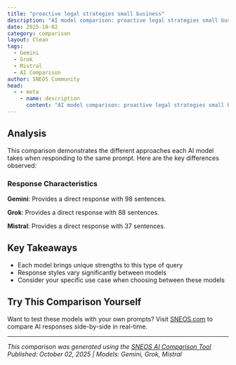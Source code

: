 ```yaml
---
title: "proactive legal strategies small business"
description: "AI model comparison: proactive legal strategies small business..."
date: 2025-10-02
category: comparison
layout: Clean
tags:
  - Gemini
  - Grok
  - Mistral
  - AI Comparison
author: SNEOS Community
head:
  - - meta
    - name: description
      content: "AI model comparison: proactive legal strategies small business..."
---
```


<ChatComparison
  title="proactive legal strategies small business"
  prompt="proactive legal strategies small business"
  :responses='{"Gemini": "## Proactive Legal Strategies for Small Businesses: A Guide to Staying Ahead of the Curve\n\nProactive legal strategies are crucial for small businesses. They help prevent problems before they arise, saving time, money, and potential reputational damage. Here\u0027s a breakdown of key areas to focus on:\n\n**I. Business Formation \u0026 Structure:**\n\n* **Choosing the Right Entity:**\n * **LLC (Limited Liability Company):** Offers liability protection and pass-through taxation (profits taxed at the individual level). Good for many small businesses.\n * **Sole Proprietorship/Partnership:** Simple to set up, but offers no personal liability protection.\n * **S-Corporation:** Can offer tax advantages for certain situations, but has more compliance requirements.\n * **C-Corporation:** More complex structure, suitable for businesses seeking significant investment or with more sophisticated needs.\n * **Action:** Consult with a lawyer and accountant to determine the best entity structure for your business goals and risk tolerance.\n\n* **Creating a Solid Operating Agreement (LLC) or Partnership Agreement:**\n * Clearly define roles, responsibilities, ownership percentages, profit/loss sharing, decision-making processes, and dispute resolution mechanisms.\n * Include provisions for what happens when a member wants to leave, becomes incapacitated, or dies.\n * **Action:** Work with an attorney to draft a comprehensive operating or partnership agreement tailored to your specific circumstances.\n\n* **Registering Your Business Name \u0026 Obtaining Licenses/Permits:**\n * Check for trademark availability of your business name.\n * Register your business name with the appropriate state and local authorities.\n * Obtain all necessary licenses and permits to operate legally (e.g., business license, health permit, professional licenses).\n * **Action:** Research required licenses and permits and complete the necessary applications promptly. Use resources like the SBA website or your local government website.\n\n**II. Contracts \u0026 Agreements:**\n\n* **Using Well-Drafted Contracts:**\n * **Customer Contracts/Terms of Service:** Clearly define the scope of work, payment terms, deliverables, warranties, liability limitations, and dispute resolution process.\n * **Vendor Contracts:** Outline services provided, payment terms, confidentiality obligations, and termination clauses.\n * **Employment Contracts (or Offer Letters):** Specify job responsibilities, compensation, benefits, termination policies, and non-compete/non-solicitation clauses (if applicable and enforceable in your jurisdiction).\n * **Independent Contractor Agreements:** Clearly define the contractor\u0027s status as an independent contractor (not an employee), outlining their responsibilities, payment terms, and ownership of intellectual property.\n * **Lease Agreements:** Carefully review lease agreements for commercial space, paying attention to rent escalations, maintenance responsibilities, and renewal options.\n * **Non-Disclosure Agreements (NDAs):** Protect confidential information shared with employees, contractors, or potential investors.\n * **Action:** Never use generic contract templates without review by an attorney. Tailor contracts to your specific needs and ensure they are legally sound in your jurisdiction.\n\n* **Documenting Everything in Writing:**\n * Avoid verbal agreements whenever possible.\n * Maintain accurate records of all contracts, agreements, and important communications.\n * **Action:** Implement a system for storing and organizing contracts and agreements.\n\n* **Reviewing Contracts Regularly:**\n * Periodically review existing contracts to ensure they still meet your business needs and comply with current laws.\n * **Action:** Schedule regular contract reviews (e.g., annually) to identify potential issues and update agreements as needed.\n\n**III. Intellectual Property Protection:**\n\n* **Trademarks:**\n * Register your business name, logo, and other branding elements to prevent others from using them.\n * **Action:** Conduct a trademark search before choosing a business name or logo. File trademark applications with the USPTO.\n\n* **Copyrights:**\n * Copyright protects original works of authorship, such as website content, marketing materials, and software.\n * **Action:** Include copyright notices on your materials. Understand ownership of works created by employees and contractors.\n\n* **Trade Secrets:**\n * Protect confidential business information, such as customer lists, pricing strategies, and manufacturing processes.\n * **Action:** Implement security measures to protect trade secrets. Require employees and contractors to sign confidentiality agreements.\n\n* **Patents:**\n * If you invent a new and useful product or process, consider applying for a patent.\n * **Action:** Consult with a patent attorney to assess the patentability of your invention.\n\n**IV. Employment Law Compliance:**\n\n* **Understanding Employment Laws:**\n * Federal (e.g., FLSA, Title VII, ADA, FMLA) and state employment laws govern hiring, wages, working conditions, and termination.\n * **Action:** Stay informed about relevant employment laws and regulations. Consult with an HR professional or employment lawyer.\n\n* **Developing Clear Employee Handbooks and Policies:**\n * Outline company policies on harassment, discrimination, leave, discipline, and termination.\n * **Action:** Create a comprehensive employee handbook that complies with all applicable laws. Regularly update the handbook as laws change.\n\n* **Properly Classifying Employees vs. Independent Contractors:**\n * Misclassification can lead to significant tax and legal penalties.\n * **Action:** Carefully analyze the relationship with each worker to determine their proper classification. Use the IRS guidelines as a reference.\n\n* **Following Proper Hiring and Termination Procedures:**\n * Avoid discriminatory hiring practices.\n * Document reasons for termination and follow a fair process.\n * **Action:** Implement a standardized hiring process and train managers on employment law compliance.\n\n* **Workers\u0027 Compensation Insurance:**\n * Required in most states to cover employees injured on the job.\n * **Action:** Obtain workers\u0027 compensation insurance coverage.\n\n**V. Data Privacy \u0026 Security:**\n\n* **Complying with Data Privacy Laws:**\n * GDPR (General Data Protection Regulation), CCPA (California Consumer Privacy Act), and other privacy laws regulate the collection, use, and storage of personal data.\n * **Action:** Understand the data privacy laws that apply to your business and implement appropriate safeguards.\n\n* **Implementing Data Security Measures:**\n * Protect customer data from unauthorized access and breaches.\n * **Action:** Implement strong passwords, encryption, firewalls, and other security measures.\n\n* **Developing a Privacy Policy:**\n * Clearly disclose how you collect, use, and share personal data.\n * **Action:** Post a clear and accessible privacy policy on your website.\n\n**VI. Insurance Coverage:**\n\n* **Obtaining Adequate Insurance:**\n * **General Liability Insurance:** Protects against lawsuits arising from property damage or bodily injury.\n * **Professional Liability Insurance (Errors \u0026 Omissions):** Protects against claims of negligence or errors in professional services.\n * **Property Insurance:** Covers damage to your business property.\n * **Cyber Liability Insurance:** Protects against losses from data breaches and cyberattacks.\n * **Business Interruption Insurance:** Covers lost income due to business disruptions.\n * **Key Person Insurance:** Protects against financial losses due to the death or disability of a key employee.\n * **Action:** Consult with an insurance broker to assess your insurance needs and obtain adequate coverage.\n\n**VII. Dispute Resolution:**\n\n* **Using Mediation or Arbitration:**\n * Consider alternative dispute resolution methods to avoid costly litigation.\n * **Action:** Include mediation or arbitration clauses in your contracts.\n\n* **Maintaining Good Records:**\n * Document all communications, agreements, and transactions to support your position in any potential dispute.\n * **Action:** Implement a record-keeping system.\n\n**VIII. Regular Legal Checkups:**\n\n* **Schedule Periodic Legal Audits:**\n * Have an attorney review your business practices and contracts to identify potential legal risks and ensure compliance with current laws.\n * **Action:** Engage an attorney to conduct a legal audit at least annually or whenever there are significant changes in your business.\n\n**Key Takeaways:**\n\n* **Prevention is key:** Proactive legal strategies are much more cost-effective than dealing with legal problems after they arise.\n* **Seek professional advice:** Don\u0027t try to handle legal matters on your own. Consult with an attorney and other professionals (e.g., accountant, insurance broker) to get expert guidance.\n* **Stay informed:** Stay up-to-date on relevant laws and regulations.\n* **Document everything:** Maintain accurate records of all contracts, agreements, and important communications.\n* **Review regularly:** Periodically review your legal strategies and update them as needed to reflect changes in your business and the legal landscape.\n\nBy implementing these proactive legal strategies, small businesses can minimize legal risks, protect their assets, and build a solid foundation for long-term success. Remember to tailor these strategies to your specific industry, business size, and risk tolerance.\n", "Grok": "Proactive legal strategies are essential for small businesses to minimize risks, avoid costly lawsuits, and ensure compliance with laws and regulations. By taking preemptive measures, small businesses can protect their interests and focus on growth. Here are key proactive legal strategies for small businesses:\n\n### 1. **Choose the Right Business Structure**\n - **Why it matters**: The legal structure of your business (e.g., sole proprietorship, partnership, LLC, corporation) affects liability, taxes, and compliance requirements.\n - **Action**: Consult with a business attorney or tax professional to determine the best structure for your business. For example, forming an LLC or corporation can shield personal assets from business liabilities.\n - **Benefit**: Limits personal liability and provides a clear framework for operations and taxation.\n\n### 2. **Draft and Review Contracts Thoroughly**\n - **Why it matters**: Poorly written or unclear contracts can lead to disputes with vendors, clients, or employees.\n - **Action**: Work with a lawyer to create clear, enforceable contracts for partnerships, client agreements, vendor relationships, and employee agreements. Include terms for scope of work, payment, termination, and dispute resolution.\n - **Benefit**: Reduces ambiguity and protects your business in case of disagreements.\n\n### 3. **Protect Intellectual Property (IP)**\n - **Why it matters**: Your brand, logo, products, or unique ideas are valuable assets that need protection from theft or infringement.\n - **Action**:\n - Register trademarks for your business name, logo, and slogans.\n - File for patents if your business involves unique inventions or processes.\n - Use copyright notices for original content (e.g., website copy, marketing materials).\n - Have employees and contractors sign non-disclosure agreements (NDAs) to protect trade secrets.\n - **Benefit**: Shields your business from competitors stealing or misusing your IP.\n\n### 4. **Comply with Local, State, and Federal Regulations**\n - **Why it matters**: Non-compliance with laws can result in fines, penalties, or lawsuits.\n - **Action**:\n - Obtain necessary licenses and permits for your industry and location.\n - Stay informed about labor laws, tax obligations, and industry-specific regulations.\n - Regularly consult with a legal advisor to ensure compliance with changing laws (e.g., data privacy laws like GDPR or CCPA if applicable).\n - **Benefit**: Avoids legal penalties and builds trust with customers and partners.\n\n### 5. **Implement Strong Employment Policies**\n - **Why it matters**: Employee-related disputes (e.g., wrongful termination, discrimination) are common legal issues for small businesses.\n - **Action**:\n - Create an employee handbook outlining policies on workplace behavior, leave, termination, and anti-discrimination.\n - Use written employment contracts or offer letters to clarify roles, compensation, and expectations.\n - Train staff on workplace laws and policies to prevent harassment or discrimination claims.\n - **Benefit**: Reduces the likelihood of employee lawsuits and fosters a positive work environment.\n\n### 6. **Secure Proper Insurance Coverage**\n - **Why it matters**: Insurance can mitigate financial losses from lawsuits, property damage, or other risks.\n - **Action**:\n - Obtain general liability insurance to cover accidents or injuries.\n - Consider professional liability insurance (errors and omissions) if you provide services.\n - Get workers\u2019 compensation insurance if required by your state.\n - Explore cyber liability insurance if your business handles sensitive customer data.\n - **Benefit**: Provides a financial safety net in case of unexpected legal or operational challenges.\n\n### 7. **Safeguard Customer and Business Data**\n - **Why it matters**: Data breaches or misuse of customer information can lead to lawsuits and reputational damage.\n - **Action**:\n - Implement cybersecurity measures (e.g., encryption, firewalls, secure payment systems).\n - Comply with data protection laws (e.g., GDPR for EU customers, CCPA in California).\n - Create a privacy policy for your website and ensure transparency about data collection.\n - **Benefit**: Builds customer trust and avoids legal issues related to data breaches or privacy violations.\n\n### 8. **Plan for Dispute Resolution**\n - **Why it matters**: Disputes with clients, vendors, or partners are inevitable, and litigation can be costly and time-consuming.\n - **Action**:\n - Include arbitration or mediation clauses in contracts as an alternative to court.\n - Build strong relationships with stakeholders to minimize conflicts.\n - Keep detailed records of all transactions and communications for evidence in disputes.\n - **Benefit**: Resolves conflicts efficiently and reduces legal costs.\n\n### 9. **Conduct Regular Legal Audits**\n - **Why it matters**: Laws and regulations change, and small businesses may unknowingly fall out of compliance.\n - **Action**:\n - Schedule periodic reviews with a business attorney to assess contracts, policies, and compliance.\n - Update business practices based on new laws or industry standards.\n - **Benefit**: Identifies potential legal risks before they become problems.\n\n### 10. **Build a Relationship with a Business Attorney**\n - **Why it matters**: Having a trusted legal advisor can help you navigate complex issues and prevent problems before they arise.\n - **Action**:\n - Retain a small business attorney for ongoing advice or on a project basis.\n - Use legal subscription services if hiring a full-time attorney isn\u2019t feasible.\n - **Benefit**: Provides expert guidance tailored to your business needs and helps avoid costly mistakes.\n\n### 11. **Educate Yourself and Your Team**\n - **Why it matters**: Many legal issues arise from a lack of awareness about laws and best practices.\n - **Action**:\n - Stay informed about legal issues relevant to your industry through workshops, webinars, or trade associations.\n - Train employees on compliance, data security, and workplace policies.\n - **Benefit**: Empowers your team to operate within legal boundaries and reduces errors.\n\n### 12. **Prepare for Tax Obligations**\n - **Why it matters**: Tax errors or late filings can lead to penalties and legal issues.\n - **Action**:\n - Hire an accountant or tax professional to handle filings and deductions.\n - Keep accurate financial records and separate personal and business accounts.\n - Set aside funds for tax payments to avoid cash flow issues.\n - **Benefit**: Ensures compliance with tax laws and avoids disputes with tax authorities.\n\n### Final Thoughts\nProactive legal strategies for small businesses don\u2019t require a large budget but do require foresight and planning. Start with the basics\u2014such as choosing the right structure, securing insurance, and drafting clear contracts\u2014and build from there as your business grows. Collaborating with legal and financial professionals can save time, money, and stress in the long run.\n\nIf you\u2019re unsure where to begin, consider scheduling a consultation with a small business attorney to assess your specific needs and create a tailored legal roadmap. Prevention is always more cost-effective than reaction when it comes to legal matters.", "Mistral": "Proactive legal strategies are essential for small businesses to prevent legal issues, protect assets, and ensure compliance with laws and regulations. Here are some key strategies to consider:\n\n1. **Understand and Comply with Laws and Regulations:**\n - Research and understand the laws and regulations relevant to your industry and location.\n - Stay updated on changes in laws and regulations that may affect your business.\n\n2. **Formalize Business Structure:**\n - Choose the right business structure (sole proprietorship, LLC, corporation) for liability protection and tax purposes.\n - Ensure proper registration and maintain good standing with the state.\n\n3. **Draft Clear Contracts:**\n - Use well-drafted contracts for all business agreements, including partnerships, employment, client services, and suppliers.\n - Include key terms such as payment terms, confidentiality, liability limitations, and dispute resolution methods.\n\n4. **Protect Intellectual Property:**\n - Identify and protect your intellectual property (IP) through trademarks, patents, and copyrights.\n - Implement policies to safeguard trade secrets and other confidential information.\n\n5. **Implement Sound Employment Practices:**\n - Establish clear employment agreements and policies.\n - Ensure compliance with employment laws, including wage and hour regulations, anti-discrimination laws, and health and safety standards.\n\n6. **Maintain Proper Record-Keeping:**\n - Keep accurate and up-to-date financial records, contracts, and other important documents.\n - Ensure compliance with data protection and privacy laws.\n\n7. **Insurance Coverage:**\n - Obtain adequate insurance coverage to protect against potential liabilities, such as general liability, professional liability, and workers\u0027 compensation insurance.\n\n8. **Regular Legal Audits:**\n - Conduct periodic legal audits to identify and address potential legal risks.\n - Review contracts, policies, and procedures to ensure they are up-to-date and compliant with current laws.\n\n9. **Seek Legal Advice Early:**\n - Consult with a business attorney early on to address legal issues proactively rather than reactively.\n - Establish a relationship with a trusted legal advisor who understands your business and industry.\n\n10. **Training and Education:**\n - Train employees on legal compliance, including data protection, anti-discrimination, and ethical business practices.\n - Stay informed about legal developments that may impact your business.\n\n11. **Dispute Resolution Mechanisms:**\n - Include dispute resolution clauses in contracts to avoid costly litigation.\n - Consider alternative dispute resolution methods such as mediation and arbitration.\n\n12. **Regulatory Compliance:**\n - Ensure compliance with industry-specific regulations, such as environmental, health, and safety standards.\n - Stay informed about regulatory changes and updates.\n\nBy implementing these proactive legal strategies, small businesses can minimize legal risks, protect their interests, and focus on growth and success."}' 
  published-date="01:40"
/>

## Analysis

This comparison demonstrates the different approaches each AI model takes when responding to the same prompt. Here are the key differences observed:

### Response Characteristics

**Gemini**: Provides a direct response with 98 sentences. 

**Grok**: Provides a direct response with 88 sentences. 

**Mistral**: Provides a direct response with 37 sentences. 

## Key Takeaways

- Each model brings unique strengths to this type of query
- Response styles vary significantly between models
- Consider your specific use case when choosing between these models

## Try This Comparison Yourself

Want to test these models with your own prompts? Visit [SNEOS.com](https://sneos.com) to compare AI responses side-by-side in real-time.

---

*This comparison was generated using the [SNEOS AI Comparison Tool](https://sneos.com)*
*Published: October 02, 2025 | Models: Gemini, Grok, Mistral*
